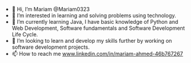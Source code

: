 - 👋 Hi, I’m Mariam @Mariam0323
- 👀 I’m interested in learning and solving problems using technology.
- 🌱 I’m currently learning Java, I have basic knowledge of Python and Web Development, Software fundamentals and Software Development Life Cycle.
- 💞️ I’m looking to learn and develop my skills further by working on software development projects.
- 📫 How to reach me www.linkedin.com/in/mariam-ahmed-46b767267

<!---
Mariam0323/Mariam0323 is a ✨ special ✨ repository because its `README.md` (this file) appears on your GitHub profile.
You can click the Preview link to take a look at your changes.
--->
